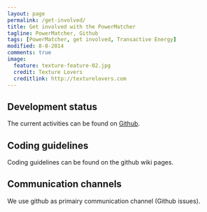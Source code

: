 ```yaml
---
layout: page
permalink: /get-involved/
title: Get involved with the PowerMatcher
tagline: PowerMatcher, Github
tags: [PowerMatcher, get involved, Transactive Energy]
modified: 8-8-2014
comments: true
image:
  feature: texture-feature-02.jpg
  credit: Texture Lovers
  creditlink: http://texturelovers.com
---
```


## Development status ##
The current activities can be found on [Github](https://github.com/flexiblepower).

## Coding guidelines ##
Coding guidelines can be found on the github wiki pages.

## Communication channels ##
We use github as primairy communication channel (Github issues).

